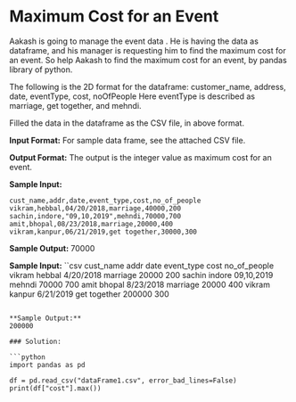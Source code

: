# Maximum Cost for an Event

Aakash is going to manage the event data . He is having the data as dataframe, and his manager is requesting him to find the maximum cost for an event.
So help Aakash to find the maximum cost for an event, by pandas library of python.

The following is the 2D format for the dataframe:
customer_name, address, date, eventType, cost, noOfPeople
Here eventType is described as marriage, get together, and mehndi.

Filled the data in the dataframe as the CSV file, in above format.

**Input Format:**
For sample data frame, see the attached CSV file.

**Output Format:**
The output is the integer value as maximum cost for an event.

**Sample Input:**
```csv
cust_name,addr,date,event_type,cost,no_of_people
vikram,hebbal,04/20/2018,marriage,40000,200
sachin,indore,"09,10,2019",mehndi,70000,700
amit,bhopal,08/23/2018,marriage,20000,400
vikram,kanpur,06/21/2019,get together,30000,300
```


**Sample Output:**
70000

**Sample Input:**
``csv
cust_name addr date event_type cost no_of_people
vikram hebbal 4/20/2018 marriage 20000 200
sachin indore 09,10,2019 mehndi 70000 700
amit bhopal 8/23/2018 marriage 20000 400
vikram kanpur 6/21/2019 get together 200000 300
```

**Sample Output:**
200000

### Solution:

```python
import pandas as pd

df = pd.read_csv("dataFrame1.csv", error_bad_lines=False)
print(df["cost"].max())
```
